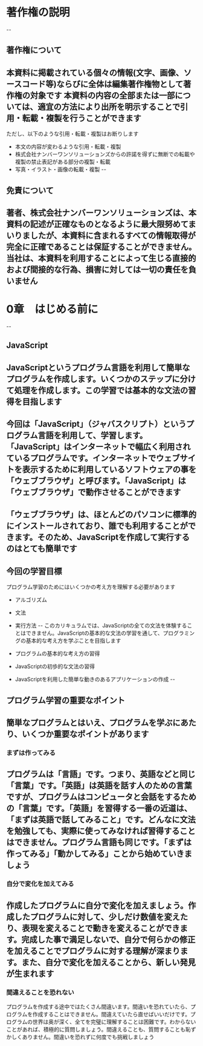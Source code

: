 # 著作権の説明
--
## 著作権について

本資料に掲載されている個々の情報(文字、画像、ソースコード等)ならびに全体は編集著作権物として著作権の対象です
本資料の内容の全部または一部については、適宜の方法により出所を明示することで引用・転載・複製を行うことができます
--
ただし、以下のような引用・転載・複製はお断りします
- 本文の内容が変わるような引用・転載・複製
- 株式会社ナンバーワンソリューションズからの許諾を得ずに無断での転載や複製の禁止表記がある部分の複製・転載
- 写真・イラスト・画像の転載・複製
--
## 免責について
著者、株式会社ナンバーワンソリューションズは、本資料の記述が正確なものとなるように最大限努めてまいりましたが、本資料に含まれるすべての情報取得が完全に正確であることは保証することができません。当社は、本資料を利用することによって生じる直接的および間接的な行為、損害に対しては一切の責任を負いません
--
# 0章　はじめる前に
--
## JavaScript
JavaScriptというプログラム言語を利用して簡単なプログラムを作成します。いくつかのステップに分けて処理を作成します。この学習では基本的な文法の習得を目指します
--
今回は「JavaScript」（ジャバスクリプト）というプログラム言語を利用して、学習します。「JavaScript」はインターネットで幅広く利用されているプログラムです。インターネットでウェブサイトを表示するために利用しているソフトウェアの事を「ウェブブラウザ」と呼びます。「JavaScript」は「ウェブブラウザ」で動作させることができます
--
「ウェブブラウザ」は、ほとんどのパソコンに標準的にインストールされており、誰でも利用することができます。そのため、JavaScriptを作成して実行するのはとても簡単です
--
## 今回の学習目標
プログラム学習のためにはいくつかの考え方を理解する必要があります

- アルゴリズム
- 文法
- 実行方法
--
このカリキュラムでは、JavaScriptの全ての文法を体験することはできません。JavaScriptの基本的な文法の学習を通して、プログラミングの基本的な考え方を学ぶことを目指します

- プログラムの基本的な考え方の習得
- JavaScriptの初歩的な文法の習得
- JavaScriptを利用した簡単な動きのあるアプリケーションの作成
--
## プログラム学習の重要なポイント
簡単なプログラムとはいえ、プログラムを学ぶにあたり、いくつか重要なポイントがあります
--
### まずは作ってみる
プログラムは「言語」です。つまり、英語などと同じ「言葉」です。「英語」は英語を話す人のための言葉ですが、プログラムはコンピュータと会話をするための「言葉」です。「英語」を習得する一番の近道は、「まずは英語で話してみること」です。どんなに文法を勉強しても、実際に使ってみなければ習得することはできません。プログラム言語も同じです。「まずは作ってみる」「動かしてみる」ことから始めていきましょう
--
### 自分で変化を加えてみる
作成したプログラムに自分で変化を加えましょう。作成したプログラムに対して、少しだけ数値を変えたり、表現を変えることで動きを変えることができます。完成した事で満足しないで、自分で何らかの修正を加えることでプログラムに対する理解が深まります。また、自分で変化を加えることから、新しい発見が生まれます
--
### 間違えることを恐れない
プログラムを作成する途中ではたくさん間違います。間違いを恐れていたら、プログラムを作成することはできません。間違えていたら直せばいいだけです。プログラムの世界は奥が深く、全てを完璧に理解することは困難です。わからないことがあれば、積極的に質問しましょう。間違えることも、質問することも恥ずかしくありません。間違いを恐れずに何度でも挑戦しましょう
